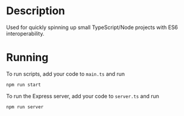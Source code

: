 # Description

Used for quickly spinning up small TypeScript/Node projects with ES6 interoperability.

# Running

To run scripts, add your code to `main.ts` and run

```bash
npm run start
```

To run the Express server, add your code to `server.ts` and run

```bash
npm run server
```
